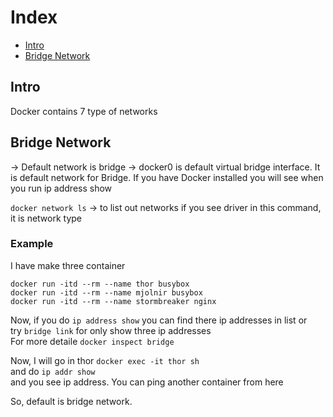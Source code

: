 # Index
- [Intro](#into)
- [Bridge Network](#bridge-network)

## Intro
Docker contains 7 type of networks

## Bridge Network
-> Default network is bridge
-> docker0 is default virtual bridge interface. It is default network for Bridge. If you have Docker installed you will see when you run ip address show

```docker network ls``` -> to list out networks
if you see driver in this command, it is network type

### Example
I have make three container 
```
docker run -itd --rm --name thor busybox
docker run -itd --rm --name mjolnir busybox
docker run -itd --rm --name stormbreaker nginx
```

Now, if you do ```ip address show``` you can find there ip addresses in list or <br/>
try ```bridge link``` for only show three ip addresses <br/>
For more detaile ```docker inspect bridge``` <br/>

Now, I will go in thor ```docker exec -it thor sh``` <br/>
and do ```ip addr show``` <br/>
and you see ip address. You can ping another container from here <br/>

So, default is bridge network.

